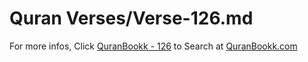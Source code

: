 # Quran Verses/Verse-126.md 

For more infos, Click [QuranBookk - 126](https://www.quranbookk.com/quran/search?q=126) to Search at [QuranBookk.com](http://quranbookk.com/)